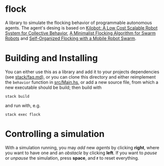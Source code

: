 # flock
A library to simulate the flocking behavior of programmable autonomous agents.
The agent's desing is based on
[Kilobot: A Low Cost Scalable Robot System for Collective Behavior](https://dash.harvard.edu/bitstream/handle/1/9367001/rubenstein_kilobotlow.pdf?sequence=1),
[A Minimalist Flocking Algorithm for Swarm Robots](https://pdfs.semanticscholar.org/a640/6e3955b1572977addfb2fecb7730262f420e.pdf) and
[Self-Organized Flocking with a Mobile Robot Swarm](http://www.kovan.ceng.metu.edu.tr/pub/pdf/kobot_aamas08.pdf).

# Building and Installing

You can either use this as a library and add it to your projects dependencies (see [stack/faq.md](https://github.com/commercialhaskell/stack/blob/master/doc/faq.md)),
or you can clone this directory and either reimplement the `behavior` function in [src/Main.hs](https://github.com/SRechenberger/flock/blob/master/src/Main.hs), or add a new source file, from which a new executable should be build; then build with 

    stack build 

and run with, e.g.

    stack exec flock

# Controlling a simulation
With a simulation running, you may *add* new *agents* by clicking **right**, where you want to have one and an *obstacle* by clicking **left**.
If you want to *pause* or *unpause* the simulation, press **space**, and **r** to reset everything.
